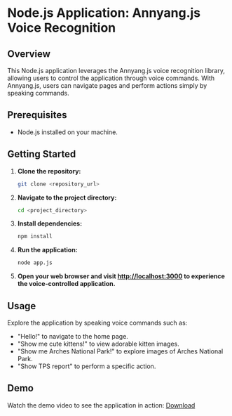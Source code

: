 # Node.js Application: Annyang.js Voice Recognition

## Overview
This Node.js application leverages the Annyang.js voice recognition library, allowing users to control the application through voice commands. With Annyang.js, users can navigate pages and perform actions simply by speaking commands.

## Prerequisites
- Node.js installed on your machine.

## Getting Started
1. **Clone the repository:**
    ```bash
    git clone <repository_url>
    ```
2. **Navigate to the project directory:**
    ```bash
    cd <project_directory>
    ```
3. **Install dependencies:**
    ```bash
    npm install
    ```
4. **Run the application:**
    ```bash
    node app.js
    ```
5. **Open your web browser and visit [http://localhost:3000](http://localhost:3000) to experience the voice-controlled application.**

## Usage
Explore the application by speaking voice commands such as:
- "Hello!" to navigate to the home page.
- "Show me cute kittens!" to view adorable kitten images.
- "Show me Arches National Park!" to explore images of Arches National Park.
- "Show TPS report" to perform a specific action.

## Demo
Watch the demo video to see the application in action: 
<a href="https://raw.githubusercontent.com/ElliotOne/Bachelor-Projects-Portfolio/main/8.Fundamentals-of-Language-and-Speech-Processing-Module/1.Annyang-JS-Voice-Recognition/demo/demo.mp4">
Download
</a>

